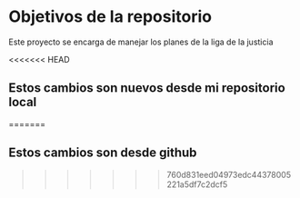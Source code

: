 # Objetivos de la repositorio

Este proyecto se encarga de manejar los planes de la liga de la justicia


<<<<<<< HEAD
## Estos cambios son nuevos desde mi repositorio local
=======
## Estos cambios son desde github
>>>>>>> 760d831eed04973edc44378005221a5df7c2dcf5
 
